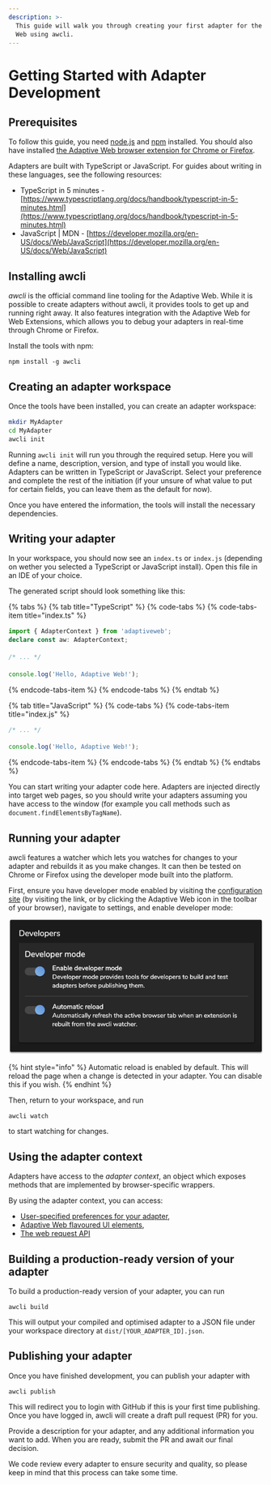 ```yaml
---
description: >-
  This guide will walk you through creating your first adapter for the Adaptive
  Web using awcli.
---
```


# Getting Started with Adapter Development

## Prerequisites

To follow this guide, you need [node.js](https://nodejs.org) and [npm](https://npmjs.com) installed. You should also have installed [the Adaptive Web browser extension for Chrome or Firefox](../installing-the-adaptive-web.md).

Adapters are built with TypeScript or JavaScript. For guides about writing in these languages, see the following resources:

* TypeScript in 5 minutes - [https://www.typescriptlang.org/docs/handbook/typescript-in-5-minutes.html](https://www.typescriptlang.org/docs/handbook/typescript-in-5-minutes.html)
* JavaScript \| MDN - [https://developer.mozilla.org/en-US/docs/Web/JavaScript](https://developer.mozilla.org/en-US/docs/Web/JavaScript)

## Installing awcli

_awcli_ is the official command line tooling for the Adaptive Web. While it is possible to create adapters without awcli, it provides tools to get up and running right away. It also features integration with the Adaptive Web for Web Extensions, which allows you to debug your adapters in real-time through Chrome or Firefox.

Install the tools with npm:

```text
npm install -g awcli
```

## Creating an adapter workspace

Once the tools have been installed, you can create an adapter workspace:

```bash
mkdir MyAdapter
cd MyAdapter
awcli init
```

Running `awcli init` will run you through the required setup. Here you will define a name, description, version, and type of install you would like. Adapters can be written in TypeScript or JavaScript. Select your preference and complete the rest of the initiation \(if your unsure of what value to put for certain fields, you can leave them as the default for now\).

Once you have entered the information, the tools will install the necessary dependencies.

## Writing your adapter

In your workspace, you should now see an `index.ts` or `index.js` \(depending on wether you selected a TypeScript or JavaScript install\). Open this file in an IDE of your choice.

The generated script should look something like this:

{% tabs %}
{% tab title="TypeScript" %}
{% code-tabs %}
{% code-tabs-item title="index.ts" %}
```typescript
import { AdapterContext } from 'adaptiveweb'; 
declare const aw: AdapterContext;

/* ... */

console.log('Hello, Adaptive Web!');
```
{% endcode-tabs-item %}
{% endcode-tabs %}
{% endtab %}

{% tab title="JavaScript" %}
{% code-tabs %}
{% code-tabs-item title="index.js" %}
```javascript
/* ... */

console.log('Hello, Adaptive Web!');
```
{% endcode-tabs-item %}
{% endcode-tabs %}
{% endtab %}
{% endtabs %}

You can start writing your adapter code here. Adapters are injected directly into target web pages, so you should write your adapters assuming you have access to the window \(for example you call methods such as `document.findElementsByTagName`\). 

## Running your adapter

awcli features a watcher which lets you watches for changes to your adapter and rebuilds it as you make changes. It can then be tested on Chrome or Firefox using the developer mode built into the platform.

First, ensure you have developer mode enabled by visiting the [configuration site](https://adaptiveweb.io/configure) \(by visiting the link, or by clicking the Adaptive Web icon in the toolbar of your browser\), navigate to settings, and enable developer mode:

![](../.gitbook/assets/image%20%2822%29.png)

{% hint style="info" %}
Automatic reload is enabled by default. This will reload the page when a change is detected in your adapter. You can disable this if you wish.
{% endhint %}

Then, return to your workspace, and run

```text
awcli watch
```

to start watching for changes.

## Using the adapter context

Adapters have access to the _adapter context_, an object which exposes methods that are implemented by browser-specific wrappers.

By using the adapter context, you can access:

* [User-specified preferences for your adapter](user-preferences.md),
* [Adaptive Web flavoured UI elements](ui-elements.md),
* [The web request API](making-web-requests.md)

## Building a production-ready version of your adapter

To build a production-ready version of your adapter, you can run

```text
awcli build
```

This will output your compiled and optimised adapter to a JSON file under your workspace directory at `dist/[YOUR_ADAPTER_ID].json`.

## Publishing your adapter

Once you have finished development, you can publish your adapter with

```text
awcli publish
```

This will redirect you to login with GitHub if this is your first time publishing. Once you have logged in, awcli will create a draft pull request \(PR\) for you.

Provide a description for your adapter, and any additional information you want to add. When you are ready, submit the PR and await our final decision.

We code review every adapter to ensure security and quality, so please keep in mind that this process can take some time.


